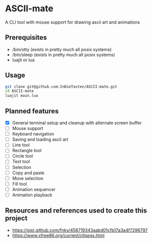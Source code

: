 # ASCII-mate
A CLI tool with mouse support for drawing ascii art and animations

## Prerequisites
- /bin/stty (exists in pretty much all posix systems)
- /bin/sleep (exists in pretty much all posix systems)
- luajit or lua

## Usage
```bash
git clone git@github.com:InDieTasten/ASCII-mate.git
cd ASCII-mate
luajit main.lua
```

## Planned features
- [x] General terminal setup and cleanup with alternate screen buffer
- [ ] Mouse support
- [ ] Keyboard navigation
- [ ] Saving and loading ascii art
- [ ] Line tool
- [ ] Rectangle tool
- [ ] Circle tool
- [ ] Text tool
- [ ] Selection
- [ ] Copy and paste
- [ ] Move selection
- [ ] Fill tool
- [ ] Animation sequencer
- [ ] Animation playback

## Resources and references used to create this project
- https://gist.github.com/fnky/458719343aabd01cfb17a3a4f7296797
- https://www.xfree86.org/current/ctlseqs.html

